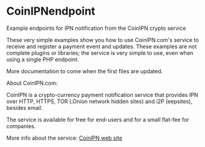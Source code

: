 # CoinIPNendpoint
Example endpoints for IPN notification from the CoinIPN crypto service


These very simple examples show you how to use CoinIPN.com's service to receive and register a payment event and updates. These examples are not complete plugins or libraries; the service is very simple to use, even when using a single PHP endpoint. 

More documentation to come when the first files are updated.


About CoinIPN.com:

CoinIPN is a crypto-currency payment notification service that provides IPN over HTTP, HTTPS, TOR (.Onion network hidden sites) and i2P (eepsites), besides email.

The service is available for free for end-users and for a small flat-fee for companies.

More info about the service:
<a href="http://www.coinipn.com">CoinIPN web site</a>

